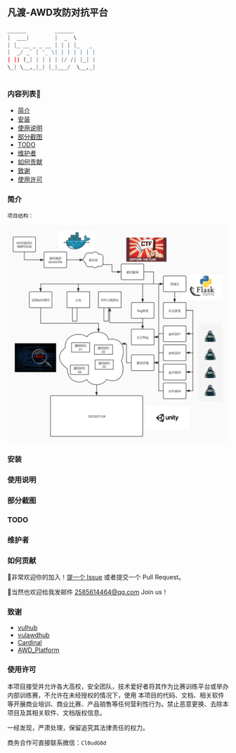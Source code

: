 ## 凡渡-AWD攻防对抗平台

```python
______         ______       
|  ___|        |  _  \      
| |_ __ _ _ __ | | | |_   _ 
|  _/ _` | '_ \| | | | | | |
| || (_| | | | | |/ /| |_| |
\_| \__,_|_| |_|___/  \__,_|
                            
```

### 内容列表🚀

- [简介](#简介)
- [安装](#安装)
- [使用说明](#使用说明)
- [部分截图](#部分截图)
- [TODO](#TODO)
- [维护者](#维护者)
- [如何贡献](#如何贡献)
- [致谢](#致谢)
- [使用许可](#使用许可)



### 简介



`项目结构：`

![项目结构](https://github.com/Cl0udG0d/testAWD/blob/main/static/image/process.jpg)

### 安装



### 使用说明



### 部分截图



### TODO



### 维护者



### 如何贡献

:beer:非常欢迎你的加入！[提一个 Issue](https://github.com/Cl0udG0d/testAWD/issues/new) 或者提交一个 Pull Request。

:beers:当然也欢迎给我发邮件  2585614464@qq.com Join us！

### 致谢

+ [vulhub](https://github.com/vulhub/vulhub)
+ [vulawdhub](https://github.com/0xs1riu5/vulawdhub)
+ [Cardinal](https://github.com/vidar-team/Cardinal)
+ [AWD_Platform](https://github.com/54only/AWD_Platform)



### 使用许可

本项目接受并允许各大高校，安全团队，技术爱好者将其作为比赛训练平台或举办内部训练赛，不允许在未经授权的情况下，使用 本项目的代码、文档、相关软件等开展商业培训、商业比赛、产品销售等任何营利性行为。禁止恶意更换、去除本项目及其相关软件、文档版权信息。

一经发现，严肃处理，保留追究其法律责任的权力。

商务合作可直接联系微信：`Cl0udG0d`